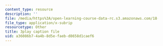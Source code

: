 ```yaml
---
content_type: resource
description: ''
file: /media/https%3A/open-learning-course-data-rc.s3.amazonaws.com/18-404j-theory-of-computation-fall-2020/a36086b74a4b8d5efaebd8658d1caef6_aVv9WXwW95w.srt
file_type: application/x-subrip
resourcetype: Other
title: 3play caption file
uid: a36086b7-4a4b-8d5e-faeb-d8658d1caef6
---
```

